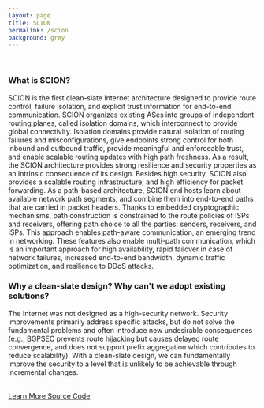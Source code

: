```yaml
---
layout: page
title: SCION
permalink: /scion
background: grey
---
```

<br>

### What is SCION?
SCION is the first clean-slate Internet architecture designed to provide route control, failure isolation, and explicit trust information for end-to-end communication. SCION organizes existing ASes into groups of independent routing planes, called isolation domains, which interconnect to provide global connectivity. Isolation domains provide natural isolation of routing failures and misconfigurations, give endpoints strong control for both inbound and outbound traffic, provide meaningful and enforceable trust, and enable scalable routing updates with high path freshness. As a result, the SCION architecture provides strong resilience and security properties as an intrinsic consequence of its design. Besides high security, SCION also provides a scalable routing infrastructure, and high efficiency for packet forwarding. As a path-based architecture, SCION end hosts learn about available network path segments, and combine them into end-to-end paths that are carried in packet headers. Thanks to embedded cryptographic mechanisms, path construction is constrained to the route policies of ISPs and receivers, offering path choice to all the parties: senders, receivers, and ISPs. This approach enables path-aware communication, an emerging trend in networking. These features also enable multi-path communication, which is an important approach for high availability, rapid failover in case of network failures, increased end-to-end bandwidth, dynamic traffic optimization, and resilience to DDoS attacks.

### Why a clean-slate design? Why can't we adopt existing solutions?
The Internet was not designed as a high-security network. Security improvements
primarily address specific attacks, but do not solve the fundamental problems
and often introduce new undesirable consequences (e.g., BGPSEC prevents route
hijacking but causes delayed route convergence, and does not support prefix
aggregation which contributes to reduce scalability). With a clean-slate design,
we can fundamentally improve the security to a level that is unlikely to be
achievable through incremental changes.

<br>
<a class="btn btn-primary btn-lg" href="https://scion-architecture.net">
    <i class="fas fa-user-graduate"></i> Learn More
</a>
<a class="btn btn-primary btn-lg" href="https://github.com/scionproto/scion">
    <i class="fab fa-github"></i> Source Code
</a>

<br>